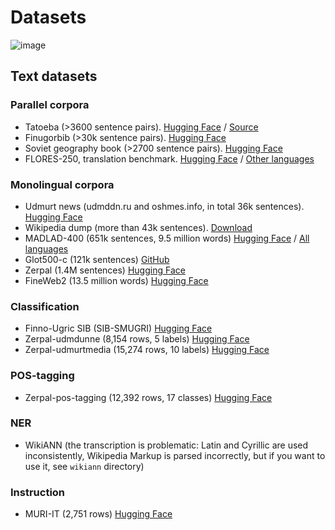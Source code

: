 # Datasets

![image](https://github.com/udmurtNLP/docs/blob/main/imgs/datasets.png?raw=true)

## Text datasets

### Parallel corpora

- Tatoeba (>3600 sentence pairs). [Hugging Face](https://huggingface.co/datasets/udmurtNLP/tatoeba-rus-udm-parallel-corpora) / [Source](https://tatoeba.org/ru/downloads)
- Finugorbib (>30k sentence pairs). [Hugging Face](https://huggingface.co/datasets/udmurtNLP/udmurt-bible-parallel-corpora)
- Soviet geography book (>2700 sentence pairs). [Hugging Face](https://huggingface.co/datasets/udmurtNLP/soviet-geography-book-rus-udm-parallel-corpora)
- FLORES-250, translation benchmark. [Hugging Face](https://huggingface.co/datasets/udmurtNLP/flores-250-rus-udm) / [Other languages](https://huggingface.co/datasets/tartuNLP/smugri-flores-testset)

### Monolingual corpora

- Udmurt news (udmddn.ru and oshmes.info, in total 36k sentences). [Hugging Face](https://huggingface.co/datasets/tartuNLP/smugri-data)
- Wikipedia dump (more than 43k sentences). [Download](https://dumps.wikimedia.org/udmwiki/)
- MADLAD-400 (651k sentences, 9.5 million words) [Hugging Face](https://huggingface.co/datasets/udmurtNLP/madlad-400-udmurt) / [All languages](https://huggingface.co/datasets/allenai/MADLAD-400)
- Glot500-c (121k sentences) [GitHub](https://github.com/cisnlp/Glot500)
- Zerpal (1.4M sentences) [Hugging Face](https://huggingface.co/datasets/udmurtNLP/zerpal)
- FineWeb2 (13.5 million words) [Hugging Face](https://huggingface.co/datasets/HuggingFaceFW/fineweb-2)

### Classification

- Finno-Ugric SIB (SIB-SMUGRI) [Hugging Face](https://huggingface.co/datasets/tartuNLP/sib-smugri)
- Zerpal-udmdunne (8,154 rows, 5 labels) [Hugging Face](https://huggingface.co/datasets/udmurtNLP/zerpal-udmdunne)
- Zerpal-udmurtmedia (15,274 rows, 10 labels) [Hugging Face](https://huggingface.co/datasets/udmurtNLP/zerpal-udmurtmedia)

### POS-tagging

- Zerpal-pos-tagging (12,392 rows, 17 classes) [Hugging Face](https://huggingface.co/datasets/udmurtNLP/zerpal-pos-tagging)

### NER

- WikiANN (the transcription is problematic: Latin and Cyrillic are used inconsistently, Wikipedia Markup is parsed incorrectly, but if you want to use it, see `wikiann` directory)

### Instruction

- MURI-IT (2,751 rows) [Hugging Face](https://huggingface.co/datasets/akoksal/muri-it-language-split)